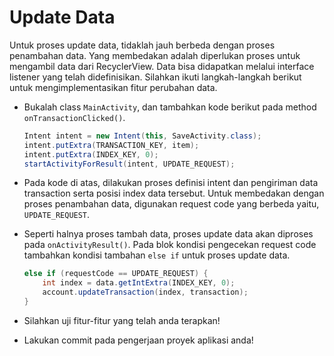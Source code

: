 # Update Data

Untuk proses update data, tidaklah jauh berbeda dengan proses penambahan data.
Yang membedakan adalah diperlukan proses untuk mengambil data dari RecyclerView.
Data bisa didapatkan melalui interface listener yang telah didefinisikan.
Silahkan ikuti langkah-langkah berikut untuk mengimplementasikan fitur perubahan
data.

- Bukalah class `MainActivity`, dan tambahkan kode berikut pada method
 `onTransactionClicked()`.

  ```java
  Intent intent = new Intent(this, SaveActivity.class);
  intent.putExtra(TRANSACTION_KEY, item);
  intent.putExtra(INDEX_KEY, 0);
  startActivityForResult(intent, UPDATE_REQUEST);
  ```

- Pada kode di atas, dilakukan proses definisi intent dan pengiriman data
 transaction serta posisi index data tersebut. Untuk membedakan dengan proses
 penambahan data, digunakan request code yang berbeda yaitu, `UPDATE_REQUEST`.

- Seperti halnya proses tambah data, proses update data akan diproses pada
 `onActivityResult()`. Pada blok kondisi pengecekan request code tambahkan
 kondisi tambahan `else if` untuk proses update data.

  ```java
  else if (requestCode == UPDATE_REQUEST) {
      int index = data.getIntExtra(INDEX_KEY, 0);
      account.updateTransaction(index, transaction);
  }
  ```

- Silahkan uji fitur-fitur yang telah anda terapkan!
- Lakukan commit pada pengerjaan proyek aplikasi anda!
